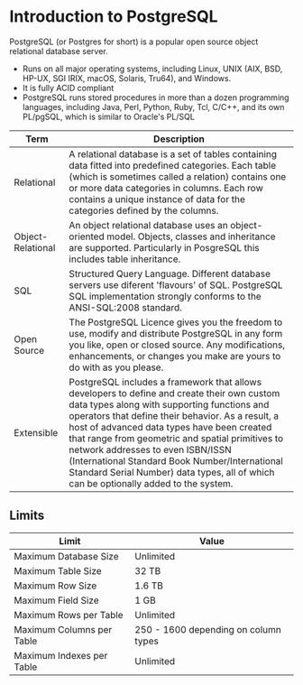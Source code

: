 Introduction to PostgreSQL
==========================

PostgreSQL (or Postgres for short) is a popular open source object relational database server.

- Runs on all major operating systems, including Linux, UNIX (AIX, BSD, HP-UX, SGI IRIX, macOS, Solaris, Tru64), and Windows.
- It is fully ACID compliant
- PostgreSQL runs stored procedures in more than a dozen programming languages, including Java, Perl, Python, Ruby, Tcl, C/C++, and its own PL/pgSQL, which is similar to Oracle's PL/SQL


| Term | Description |
| ---- | ----------- |
| Relational | A relational database is a set of tables containing data fitted into predefined categories. Each table (which is sometimes called a relation) contains one or more data categories in columns. Each row contains a unique instance of data for the categories defined by the columns.  |
| Object-Relational | An object relational database uses an object-oriented model.  Objects, classes and inheritance are supported. Particularly in PosgreSQL this includes table inheritance. |
| SQL | Structured Query Language.  Different database servers use diferent 'flavours' of SQL.  PostgreSQL SQL implementation strongly conforms to the ANSI-SQL:2008 standard. |
| Open Source | The PostgreSQL Licence gives you the freedom to use, modify and distribute PostgreSQL in any form you like, open or closed source. Any modifications, enhancements, or changes you make are yours to do with as you please. | 
| Extensible | PostgreSQL includes a framework that allows developers to define and create their own custom data types along with supporting functions and operators that define their behavior. As a result, a host of advanced data types have been created that range from geometric and spatial primitives to network addresses to even ISBN/ISSN (International Standard Book Number/International Standard Serial Number) data types, all of which can be optionally added to the system.  |

Limits
------

| Limit | Value |
| ----- | ----- |
| Maximum Database Size | Unlimited |
| Maximum Table Size | 32 TB |
| Maximum Row Size | 1.6 TB |
| Maximum Field Size | 1 GB |
| Maximum Rows per Table | Unlimited |
| Maximum Columns per Table | 250 - 1600 depending on column types |
| Maximum Indexes per Table | Unlimited |
